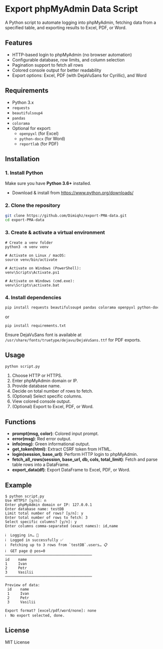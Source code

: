 # Export phpMyAdmin Data Script

A Python script to automate logging into phpMyAdmin, fetching data from a specified table, and exporting results to Excel, PDF, or Word.

## Features
- HTTP-based login to phpMyAdmin (no browser automation)
- Configurable database, row limits, and column selection
- Pagination support to fetch all rows
- Colored console output for better readability
- Export options: Excel, PDF (with DejaVuSans for Cyrillic), and Word

## Requirements
- Python 3.x
- `requests`
- `beautifulsoup4`
- `pandas`
- `colorama`
- Optional for export:
  - `openpyxl` (for Excel)
  - `python-docx` (for Word)
  - `reportlab` (for PDF)

## Installation

### 1. Install Python
Make sure you have **Python 3.6+** installed.  
- Download & install from https://www.python.org/downloads/

### 2. Clone the repository
```bash
git clone https://github.com/Dimiqhz/export-PMA-data.git
cd export-PMA-data
```

### 3. Create & activate a virtual environment
```
# Create a venv folder
python3 -m venv venv

# Activate on Linux / macOS:
source venv/bin/activate

# Activate on Windows (PowerShell):
venv\Scripts\Activate.ps1

# Activate on Windows (cmd.exe):
venv\Scripts\activate.bat
```

### 4. Install dependencies
```bash
pip install requests beautifulsoup4 pandas colorama openpyxl python-docx reportlab
```
or
```
pip install requirements.txt
```

Ensure DejaVuSans font is available at `/usr/share/fonts/truetype/dejavu/DejaVuSans.ttf` for PDF exports.

## Usage
```bash
python script.py
```
1. Choose HTTP or HTTPS.
2. Enter phpMyAdmin domain or IP.
3. Provide database name.
4. Decide on total number of rows to fetch.
5. (Optional) Select specific columns.
6. View colored console output.
7. (Optional) Export to Excel, PDF, or Word.

## Functions
- **prompt(msg, color)**: Colored input prompt.
- **error(msg)**: Red error output.
- **info(msg)**: Green informational output.
- **get_token(html)**: Extract CSRF token from HTML.
- **login(session, base_url)**: Perform HTTP login to phpMyAdmin.
- **fetch_all_rows(session, base_url, db, cols, total_limit)**: Fetch and parse table rows into a DataFrame.
- **export_data(df)**: Export DataFrame to Excel, PDF, or Word.

## Example
```
$ python script.py
Use HTTPS? [y/n]: n
Enter phpMyAdmin domain or IP: 127.0.0.1
Enter database name: testDB
Limit total number of rows? [y/n]: y
Enter total number of rows to fetch: 3
Select specific columns? [y/n]: y
Enter columns comma-separated (exact names): id,name

ℹ️  Logging in… 🔐
ℹ️  Logged in successfully ✅
ℹ️  Fetching up to 3 rows from `testDB`.users… 📋
ℹ️  GET page @ pos=0
────────────────────────────────────────
id    name
1     Ivan
2     Petr
3     Vasilii
────────────────────────────────────────

Preview of data:
 id    name
 1     Ivan
 2     Petr
 3     Vasilii

Export format? [excel/pdf/word/none]: none
ℹ️  No export selected, done.
```

## License
MIT License
